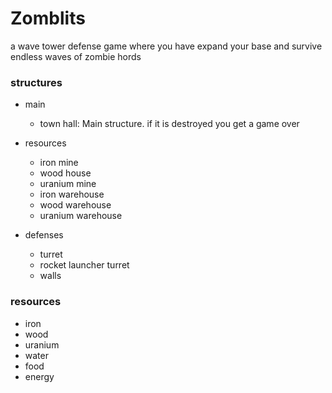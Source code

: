 # Zomblits
a wave tower defense game where you have expand your base and survive endless waves of zombie hords

### structures
- main
    - town hall: Main structure. if it is destroyed you get a game over

- resources
    - iron mine
    - wood house
    - uranium mine
    - iron warehouse
    - wood warehouse
    - uranium warehouse
- defenses
    - turret
    - rocket launcher turret
    - walls

### resources

- iron
- wood
- uranium
- water
- food
- energy

